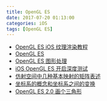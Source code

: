 ```yaml
---
title: OpenGL ES
date: 2017-07-20 01:13:00
categories: iOS 
tags: [OpenGL ES]
---
```


* [OpenGL ES iOS 纹理渲染教程](https://kingnight.github.io/programming/2021/10/15/OpenGLES-iOS-%E7%BA%B9%E7%90%86%E6%B8%B2%E6%9F%93%E6%95%99%E7%A8%8B%E4%B8%80.html)
* [OpenGL ES](https://www.jianshu.com/nb/2135411) 
* [OpenGL ES 图形处理](https://www.jianshu.com/c/044a5240577d)
* [iOS OpenGL ES 开启深度测试](https://www.jianshu.com/p/5800b81fbd86)
* [仿射空间中几种基本映射的矩阵表述](https://www.jianshu.com/p/ccdee786acbd)
* [坐标系的概念和坐标系之间的变换](https://www.jianshu.com/p/f6b1b6d1f5ee)
* [OpenGL ES 2.0 画个三角形](https://www.jianshu.com/p/d22cf555de47)


<br>
<br>
<br>
